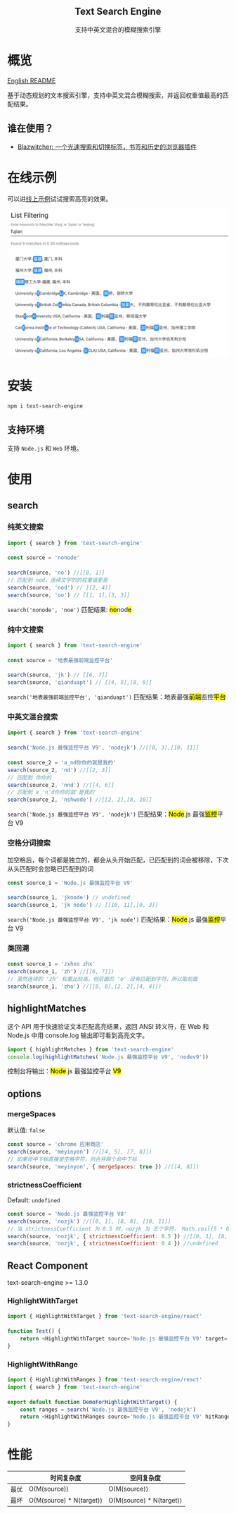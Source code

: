 <div align="center">
    <h2>Text Search Engine</h2>
    <p>支持中英文混合的模糊搜索引擎</p>
</div>

# 概览
[English README](../README.md)

基于动态规划的文本搜索引擎，支持中英文混合模糊搜索，并返回权重值最高的匹配结果。

## 谁在使用？
* [Blazwitcher: 一个光速搜索和切换标签，书签和历史的浏览器插件](https://chromewebstore.google.com/detail/blazwitcher-search-and-sw/fjgablnemienkegdnbihhemebmmonihg)

# 在线示例
可以进[线上示例](https://cjinhuo.github.io/text-search-engine/)试试搜索高亮的效果。

![online-demo](./online-demo.jpeg)

# 安装
```bash
npm i text-search-engine
```
## 支持环境
支持 `Node.js` 和 `Web` 环境。


# 使用
## search
### 纯英文搜索
```javascript
import { search } from 'text-search-engine'

const source = 'nonode'

search(source, 'no') //[[0, 1]]
// 匹配到 nod，连续文字的的权重值更高
search(source, 'nod') // [[2, 4]]
search(source, 'oo') // [[1, 1],[3, 3]]
```
`search('nonode', 'noe')` 匹配结果: <mark>no</mark>nod<mark>e</mark>

### 纯中文搜索
```javascript
import { search } from 'text-search-engine'

const source = '地表最强前端监控平台'

search(source, 'jk') // [[6, 7]]
search(source, 'qianduapt') // [[4, 5],[8, 9]]
```
`search('地表最强前端监控平台', 'qianduapt')` 匹配结果：地表最强<mark>前端</mark>监控<mark>平台</mark>


### 中英文混合搜索
```javascript
import { search } from 'text-search-engine'

search('Node.js 最强监控平台 V9', 'nodejk') //[[0, 3],[10, 11]]

const source_2 = 'a_nd你你的就是我的'
search(source_2, 'nd') //[[2, 3]]
// 匹配到 你你的
search(source_2, 'nnd') //[[4, 6]]
// 匹配到 a_'n'd你你的就'是我的'
search(source_2, 'nshwode') //[[2, 2],[8, 10]]
```
`search('Node.js 最强监控平台 V9', 'nodejk')` 匹配结果：<mark>Node</mark>.js 最强<mark>监控</mark>平台 V9


### 空格分词搜索
加空格后，每个词都是独立的，都会从头开始匹配，已匹配到的词会被移除，下次从头匹配时会忽略已匹配到的词

```javascript
const source_1 = 'Node.js 最强监控平台 V9'

search(source_1, 'jknode') // undefined
search(source_1, 'jk node') // [[10, 11],[0, 3]]
```
`search('Node.js 最强监控平台 V9', 'jk node')` 匹配结果：<mark>Node</mark>.js 最强<mark>监控</mark>平台 V9

### 类回溯
```javascript
const source_1 = 'zxhxo zhx'
search(source_1, 'zh') //[[6, 7]])
// 虽然连续的 'zh' 权重比较高，但后面的 'o' 没有匹配到字符，所以取前面
search(source_1, 'zho') //[[0, 0],[2, 2],[4, 4]])
```

## highlightMatches
这个 API 用于快速验证文本匹配高亮结果，返回 ANSI 转义符，在 Web 和 Node.js 中用 console.log 输出即可看到高亮文字。
```javascript
import { highlightMatches } from 'text-search-engine'
console.log(highlightMatches('Node.js 最强监控平台 V9', 'nodev9'))
```
控制台将输出：<mark>Node</mark>.js 最强监控平台 <mark>V9</mark>

## options
### mergeSpaces
默认值: `false`
```javascript
const source = 'chrome 应用商店'
search(source, 'meyinyon') //[[4, 5], [7, 8]])
// 如果命中下标直接是空格字符，则合并两个命中下标
search(source, 'meyinyon', { mergeSpaces: true }) //[[4, 8]])
```


### strictnessCoefficient
Default: `undefined`
```javascript
const source = 'Node.js 最强监控平台 V8'
search(source, 'nozjk') //[[0, 1], [8, 8], [10, 11]]
// 当 strictnessCoefficient 为 0.5 时，nozjk 为 五个字符， Math.ceil(5 * 0.5) = 3， 命中小于等于 3 个字符时正常返回
search(source, 'nozjk', { strictnessCoefficient: 0.5 }) //[[0, 1], [8, 8], [10, 11]]
search(source, 'nozjk', { strictnessCoefficient: 0.4 }) //undefined
```


## React Component
text-search-engine >= 1.3.0

### HighlightWithTarget
```javascript
import { HighlightWithTarget } from 'text-search-engine/react'

function Test() {
    return <HighlightWithTarget source='Node.js 最强监控平台 V9' target='nodejk' />
}
```

### HighlightWithRange
```javascript
import { HighlightWithRanges } from 'text-search-engine/react'
import { search } from 'text-search-engine'

export default function DemoForHighlightWithTarget() {
	const ranges = search('Node.js 最强监控平台 V9', 'nodejk')
	return <HighlightWithRanges source='Node.js 最强监控平台 V9' hitRanges={ranges}  />
}
```


# 性能
|      | 时间复杂度               | 空间复杂度               |
| ---- | ------------------------ | ------------------------ |
| 最优 | O(M(source))             | O(M(source))             |
| 最坏 | O(M(source) * N(target)) | O(M(source) * N(target)) |